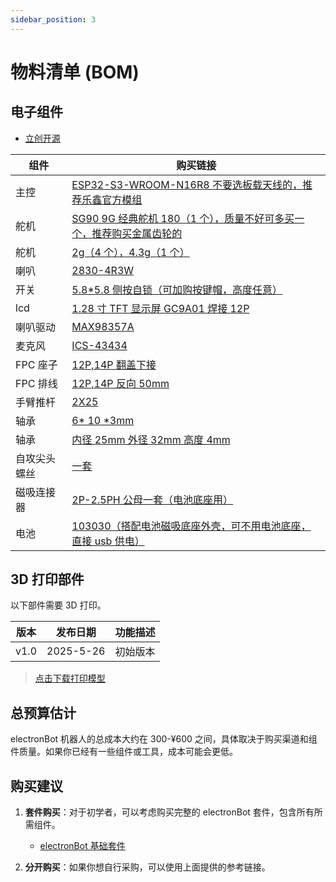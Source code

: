```yaml
---
sidebar_position: 3
---
```


# 物料清单 (BOM)

## 电子组件

- <a href="https://oshwhub.com/txp666/electronbot-ai" target="_blank" title="立创开源">立创开源</a>

| 组件         | 购买链接                                                                                                                                                                                                                                                                                                                                                                                                                                                                                                                                                                                                                                                                                                                                         |
| ------------ | ------------------------------------------------------------------------------------------------------------------------------------------------------------------------------------------------------------------------------------------------------------------------------------------------------------------------------------------------------------------------------------------------------------------------------------------------------------------------------------------------------------------------------------------------------------------------------------------------------------------------------------------------------------------------------------------------------------------------------------------------ |
| 主控         | [ESP32-S3-WROOM-N16R8 不要选板载天线的，推荐乐鑫官方模组](https://item.taobao.com/item.htm?detail_redpacket_pop=true&id=701702373214&ltk2=17460008637506kldpxrrasc99k6tjmo296&ns=1&priceTId=2147836417460008613956532e2d9f&query=esp32s3&spm=a21n57.1.hoverItem.1&utparam=%7B%22aplus_abtest%22%3A%2217412f8a29f11d3d8cf235a792c1f1c1%22%7D&xxc=ad_ztc)                                                                                                                                                                                                                                                                                                                                                                                          |
| 舵机         | [SG90 9G 经典舵机 180（1 个），质量不好可多买一个，推荐购买金属齿轮的](https://item.taobao.com/item.htm?_u=f20q7cgb8555&id=625165836372&pisk=gjyb954K8EYfcLk9fjjrAILaFqM_5gWFBhiTxlp2XxHx1dE4RcJZ_sm6C4Zdmq5GiPN7WzcqkVlZCcaEroJNmoS1ClEKkAPqucUz5zA4uRuazOZ3RjJ4XR-0Zyrp3-5mQdMmIAQF89WU2oDiBxavqwYDycmhQm3xWxDJ8qtV99WUmuiBdjI5L-zA45iJ6dUtMbp-04nxWm3AVYnmXApx6KdJy40-Bdh9M0E-0cYv6jU9wbnEfCdvBqd-yDnZBVUtM4n-rcHtDPHtC4xIfsg0cixbzPhGudqSPdpTF0QiJo1MdmyjcZuQ04_KD8mX-2ExPdptuoZfBuZVlpqrnJaIYrWJhyZ3Ezi8JO_SIzVTWcaRKFk0Tr2nNr5peuHoyXFtNiBYVxgjO0lBbIDb6r2siStGxuHYrW0nM_boV-yE12cWyZEzVqhQ1r7kBqPQ2zGUUUJEIzVTWcaJlgSyL2NTcCtStdiS8gsWsCXOqG2PkOPc9jnocbS5VEFiM0mS8gsWk5cxqmgPVgTYs&spm=a1z09.2.0.0.6f472e8dGGusZP)                       |
| 舵机         | [2g（4 个），4.3g（1 个）](https://item.taobao.com/item.htm?id=811563511267&pisk=gRc3O6b0TvyC6pKTBfNB35lc8Y99RWNSa0C827EyQlr6P9BpR8zrr0c-p4r8Z0moqkeyAWhojqgJRbLQTQ4rDcV-JkE-jUmKP_KBFWCPqDg2A2EJRbqzjDouFeZ84um-zvL9MI3IR7Nz4ndvMWrURCihUJPyz5z4uFUe5vRr37NyD3XOaJO0ND5yOySFQPr_r65FT0PN_yUbayzFaFqarr6PY0oyS5z0-6SzU9PN_yZN4yyU8Orakz4Uzz5eSVr_ryPza0PwSzGkQ_rmafGwX-xrZmN8Qf43KouMh_5lLySYm2-NZ_liI8EVMlfPaf4nWmyetsv80xZLHoow66Vo7zmLXmRVs5ymh4UoxBfU9AksOWh9mgenqky-sRjFLrV3x-lUQILt58kisWheVtgtSky06Ap6v8FnxxZbLdtsqVqK4X2NxhE-HVhUIm-Os0woh4UoxBfE0gSlQtSW0_awyfW5FJz_SoeUZx5Ls-cmmFYGhpwU5yKvSFX5FJz_JnLMStsQLPapD&spm=tbpc.boughtlist.suborder_itemtitle.1.4f012e8djlrLWS)                                                              |
| 喇叭         | [2830-4R3W](https://item.taobao.com/item.htm?id=752330840093&pisk=gKbYO__B-82mUM_vZsroISzeM1PkBufVat5ISdvmfTBRB6hcmhvMfFBFphgg0Ex9WT9loKfDlCt1I9sDhiviWNBPHq0MlO49C6Sz_KAcofd1Vt3Gmsvc2fLVri0Mn-8O19YTKJ43-s52_Fw3KexnNO8BtmMjIdO7PFAOqsimOs527dGoCkj5gfdFVw4X1dNJPCdjhFtj5LgWUCmXCO9XVYOpTFT1Cni7PCOX1jtXGbNJOBdslKTsNQOw1jgfCFNJPCvWCFtfC_GlhRpSGd0OxNFJCT4qhmmcyIKvBVviW97I-39BWLg_dIOxLp1XeVg6nsCY5_C0H25kuwBptt4Sk9CFzTd5dPeJ7TS1CCB78AYVxt7e2tqIP_TyFHs62SafwEpvvQxKsm8Aft790ihaT_TfUMJecuyywZbHXp--F-1lwKtdXt2r5KjdNTKhrY0H7TS1CCBSHguR-wn5NvvpsmN8wcowcQrXaQmEKzB1NQp3MPnZb3PywpV8wcow47RJKSFtbc-za&skuId=5703191947626&spm=tbpc.boughtlist.suborder_itemtitle.1.4f012e8djlrLWS)                                                         |
| 开关         | [5.8\*5.8 侧按自锁（可加购按键帽，高度任意）](https://detail.tmall.com/item.htm?_u=o20q7cgbe1aa&id=631520524805&pisk=gUTLs_TfoADntwTdsBogrooPMulMJcAe_pRbrTX3Vdp9eIFHxgXlVap2HgaoYwjRyd6M-9AhR_sWEKthdHXuyUpwpy4lRL0RFI-Za9fH-7CWfpUkxBXHX7QeSH4lKv7JNKb-nx0moBRFaaMmn8fYbs_fgTZ7ETw_fafJjBZ3GBRFzTNgFmx6T8ezpPPCNTGO5_CbOasCPRa1Q_fCFL6CfR1Aga_WFMss5_fAFyaQRfE1N_ECNa1Cf11FNk_5PL6s6_W1Oa_SaUDRCW6uyngEpOOufSzblFCdvTUlBzL2JrjOh8W_yzBdVMEHOOU7PFKMvEZ1dmPGUwXeO6pruy7C2nRlwp3LRLd27dC6h4UcdCRDmM8IuuSAROSJRZFSRCQdpiTpLWaHhCdWmGLiGq7dR9tl8QVxKCLpKB89Z7Z1JwxODeQjuJ6kjILRwUkrWKd27dC6h4HC4uLDknS4ntCuAfhT4uSC_j4RHz2mWLO16tcKyurPbf5OnfhT4uSZ_1Bm9bEz4GlN.&spm=a1z09.2.0.0.18762e8dduCKjA)                                                   |
| lcd          | [1.28 寸 TFT 显示屏 GC9A01 焊接 12P](https://item.taobao.com/item.htm?spm=tbpc.boughtlist.suborder_itemtitle.1.33232e8d7RXraJ&id=784228754299&pisk=gOyg_dtoQ5l_3TbK9JM1avPMGjCLXAMb3rpxkx3VT2uCcCdOfjo4mr2Y6ouxnr40oVhV5Ae0-uZAf-IsQtm4yyDYXV3Y-i4TcKQ1GAp2oPZP5l3Af-0q-PzmGGgxuq4Y05IdeTE_fxMquaBRe2W-qyzMgfoN02om2MnNA5W4axMVyZAp3f6ohPJ20eR2TDuImdoqgrkeLmmZ3cRZ7M0Em0O27rzVxDombIRw_c8UY03e7EuqgX-E40vq0CRNxkuI0xu4ujS3Ybtw3424dJ7KZq0LO4HTKccizkfWELupef3zL2JVzJmGP4rZ-KJqWlqG3kqOSLZKC84o2PBeIzq7dymUztbnhyN4um4FFEH_wPwStPCyLkkI8bPqtGWaxA0iZDhkDCMggPwm15xfVkkaR7gS_6_IxRe-i4GH8NrLxVluiPQB3VFuYyc8pep-hyN4um4eSgSkTQ8fzKiFDJRXGfoIx4hZn7JtKb2urMjHN1GZAcQRxMAXGfoIXaIhxQTs_DiOy)                                                        |
| 喇叭驱动     | [MAX98357A](https://item.taobao.com/item.htm?abbucket=4&detail_redpacket_pop=true&id=730855604974&ltk2=1748254927710s5v9cgq4kida6ug0k81jlo&ns=1&priceTId=2147818617482549239005411e13e5&query=MAX98357&skuId=5062624732129&spm=a21n57.1.hoverItem.5&utparam=%7B%22aplus_abtest%22%3A%22ac33c5be49e475c29f65023c02e3348b%22%7D&xxc=taobaoSearch)                                                                                                                                                                                                                                                                                                                                                                                                  |
| 麦克风       | [ICS-43434](https://item.taobao.com/item.htm?_u=n20q7cgbedb3&id=848056175411&pisk=gWL0_FNhunSfppHR2U_jxdm4TVnRhZ_67dUOBNBZ4TWS1oExGG5wsdY9DCWOSdvMItIZhZLMEBOtGFhfuVfwpLb9MtB9Efvv1PHjfZUaIKOEhIBtGFXNEKJGfj6OQOv9_nh-J2dXGN_NQv3KJGDS4Rv0boSZ_g5FibCqNnuwYN_ZpAVfhHjh5KJMrhra4_W5s1r47d7ya1fc7s5a7bXPs6Za3dJZZ75CtRzN3srzaT147R7Ngu7PT64NgiJwabfGTNWwQilkabSz79YwPUkWgi4tEF0DRsjcLIW2MILrvirXiTvWeU5DZ_R4fPzwrsjD5s8kLdjvbBsBkC0gPZdH4a5pGq4l8I5HHTpE8zbywQJOA3M_JZpkSMYR05r2ZFXcYESusXOhl1JNj3M3JsbvqMYDcfwygpBDYZOTtxdlx3jCagPg0ZKp9Fseuq2CeM1MHTpE8zbPbgJ44kPhvP1r6Ur_fi55Z9BnKdYfrMYHKbcuAmsVNsHKZbq_fi55MvhoZkwf0_1xp&spm=a1z09.2.0.0.5f092e8dFCIIxc)                                                                                      |
| FPC 座子     | [12P,14P 翻盖下接](https://detail.tmall.com/item.htm?id=626563665786&pisk=gHGYOJGQt3xc8JlYrqJljERUkV8l6L0qzmuCslqcC0n-X2QmnRqgC5nEvR1M3S2T60Zoio00GPwsjDM0cxqG6fnrDsfgGcATf2ky7o4miNUsFmCinqqmeNFqZxfgmnPt5DV9xHAHtqu475tHxW2hPcPQ-l61j-O5F54tEq6cRqu4_l_lfpDSuNUEefRb5lT8NPUFc5wbC_a74PXbfcZbFgaL85Nsf-6WNPab5ZwblaT8JPX1hPZfFTa38G6sf5T8NPq7f5wjf4MsShE5llftKfL8f0Y2HGsswreYX14A6AG1t8qCoufO6oKbhkO3211swr3oA-OA9dqILo23A0OlM537WmqoAB18NJHESPnvMsNmFYl4ibxdj-nTcRc8ei6bJSEYdjwWtU0zCYh8ijtNL408cJFoEL-0ISnxLkyXU3otyomsM8svqlDnrjw-A3f-bRHESPnvMsiC4zhn9Tg5xkUGhULRQOybzKazr9SHwcg7ykYv6OWaUUz8xULRQOyyzzEHkFBNQ88P.&spm=tbpc.boughtlist.suborder_itemtitle.1.4f012e8djlrLWS&skuId=4446042241249)                                             |
| FPC 排线     | [12P,14P 反向 50mm](https://detail.tmall.com/item.htm?id=626935294271&pisk=gL8Y_OYC-YDc5C8AZIouIjuFMCluX0A2aKRQSOX0fLpJBBFDmGXGfNpepGai0ZjOWL6kotAcl1s6IptchnXgWFpyHr4Gld0OCB-r_tfDo5C6VKUMmIXD25Q2rn4Gnx791pbtKv0n-IRV_NMnKwj3Nd7CtOa_It_5VNf9qIZ0OIRV7ONuCDxWg5Ce2PV11OGRP1CUhNsffz15U1qfCd6fV81dTN_6CiZSP11f1SsfG7GR91q_Gt1fV41Fs-1XCNGRNT515s915brIBTNfIPKHWbB6EruUQR8RMiBTSsU95FzhX9_fFPMQcssYmI685PTJqnLQVtiUZO7c3I1vQ2zVlGKes1pxkr99TUJRNpgT-tOytHj2l2rNvZ6PXE_L1qORktIBkKPbopOJ1HjJrXgFkZ6XjZRg9xAJkKA2yCV_VZQD2MLAR2yfI3ApW1LZQ4ppTUJRNpgthguJ-eEWNJXdsoG-wlrNc_ofa_qUK4p6N_BnMVEabglPw9c-wlrN4b5RKjhTblSra&skuId=5766857297407&spm=tbpc.boughtlist.suborder_itemtitle.1.4f012e8djlrLWS)                                                |
| 手臂推杆     | [2X25](https://detail.tmall.com/item.htm?id=21799887877&pisk=gFbbs46pLxDbs5Lt1nVrPOOgyZT1H7zUWfOOt13q6ELvfVCVdCuwboAs5L1LiKrgmOs5BTx2Hd-w5C6eEsuaisP_51CpHFS23CBPCTmV3NJNUP1hdnuV6Nlcq95KuZrD7VTDSFeULyzFwsYMWpREWUMmyIAY7qKv6EY-LKG4vyzFi_G2MW588NRR6QRjXVB9D3HJiLdxWFpYN3de6F3vXqn-eLvJWIdtDLhJ1IOxDVB92UdpGjHtWqh-eBpJBFLOB_FW_LptCcGB1o9cGSuRk6CinqN9EV3OPIt84g9JtpNwOn6OGLwdGadjKpCvFV393s1bW_14h2fyow6BTtz-l91hrTORpPwWSTjOBC68-A8cYtbHVtrKy_LkeHI9VSUANE9XAQ-I_mYfXtb6miGgt_LAEMvHDu2kNZ7efpxSe-CPNKKCftyoWKSCwTtFzYueSTjOBC6-hgyx8p_EVcGWxVOWL7NSjcVWL7uuHPS0vndkG3P7NxIMDQAWL7NSHGxvZI9zN7MAj&spm=tbpc.boughtlist.suborder_itemtitle.1.4f012e8djlrLWS)                                                                                  |
| 轴承         | [6* 10 *3mm](https://item.taobao.com/item.htm?id=626925470285&pisk=garT_7qSq6ficAEtKR7HiOSrB-W3Gw2aL5yWmjcMlWFLM8pgSqcmlmFzwqtc7c0xDWG3jf2ifxgbi7ai1PcDDoFU6hxmfSjxG8zF3fDgjKHbR5K0SRcgJKnaxPxms1oYh7mAZ_jlqRyZ3m1lZ00kdSoSEhT6ifiBdmDY-RTMFRyZ0j9HGa4QQKHzh7pjhj6KAxHyGmgsGJTITxYsGSGsRBM-UmibGVTCAxMshdgsCp6KexYXCqMsdBMqnIT_Gm6LdXkjcANjcAalMX9sinUuD9hbtI7ovDrKBVh7paRB9ZcpZfysXnKx6QgsNgcpcnZKBJVS5GKRobars4c7OMxtDJMYsXV5VHnIyzymH5I9fc4Q8logx_dmWShsok3p1FM-Xf37f2slKJubJkngfs8zKJhsyD4h810mX5UraV_FTSeKsSZtRCCniz23f2F5tHFqkzymH5I9f7sPeuqJRJOowxY1p9L2uVMF5vkHzQjLGJMKZOIvuEuFLvhlp9L2u2WEpbXOHE8q895..&spm=tbpc.boughtlist.suborder_itemtitle.1.4f012e8djlrLWS)                                                                        |
| 轴承         | [内径 25mm 外径 32mm 高度 4mm](https://item.taobao.com/item.htm?id=550670695721&pisk=gtKb_cAdTSVjDLITCZDzVC6i2ns1WYoEXR69KdE4BiIA5lp2OOrN7qX_f_9KnsuioCTW6QbVM17NfOOFZKrZnKksfdpdMG8VgOdy1Q42gh5wac9HOZr2BhyDrBJL0nucblscjGhETDoeeKjGX6WUXgN0ytWnblCO6ij8TswqJDoenLwVHvJ-YhWJBxW4WldOkaFRn_BYXGBtFaBFBGEAWoU8w_fRXtBTk_eRCt6YkldT2uBGLSCOBrE8wO61XldOXY9RZOsO6AU3dOgfiKM42nppIx0ZM_qTX36fy4-AwBpiQsQb1K5uXX3OHZa2H_ZTX3TylHURM22Psi5DHtOixojA5evNCIibDC9HqQ6J9cZFMLve8ZxxxPbCD_b6DMwtDLsfGwKXi-E29L998atrpDjfDsLNmdyIgLtXgKxWQRURci85RnsKxSCwzpt1ChciVB9HqQ6J9cGA4rEFOHz758_3fT1EFYagSY1EUucxbE0dkTXfzYM7MFbAET1EFYNvSZBlh_kSFSLG.&spm=tbpc.boughtlist.suborder_itemtitle.1.4f012e8djlrLWS)                                                      |
| 自攻尖头螺丝 | [一套](https://item.taobao.com/item.htm?id=571154046536&pisk=gT3__UD8UOX15azAGlAFRxNDJVabMB8yksNxZjQNMPUTcZhZFS740hVflJGJsR-DjxiIHvqaB-r4lSMzKf72sfRXljh8BroaQSHEhvjZQqyqLEGoFl7ZMq5ixYlR7V-guZagorpyUU8r9f40k8PPky6GpSFvuNETMP4dUR1w2U8rsX1a6QlpzqPLk7NNDZHYXkBLsJFTHZF9OkFzMrQTDNIdpJ2Lk5FAXJCLG5NOXZHAJ9F4GGQYk-IdJSFzk-HYkBGLKSaYHAaRNSt_IfONJVh-ispvHJbAk2N_vHyYpSewgJr_jfwBefgL1T2-6J_AkRls1EhI_d_oTP0SF7kwJNMSZ2DQ9YLXdrDnDxFjpUX4S0kirkMw2whL-JE-DkO9WXa_CuNUVsSg5mHillm1iQcLWvmuElKHKWgZzowuA9ptTXwTVmMwKZeZVXHQ42WFzrDnDxFjpOsyDaySzMsfOubbO8RBOijDO8RF-dLqj3ETt5ZeOB6tmlF3O8RBOOn0XWV_LBOCBmf..&spm=tbpc.boughtlist.suborder_itemtitle.1.4f012e8djlrLWS)                                                                              |
| 磁吸连接器   | [2P-2.5PH 公母一套（电池底座用）](https://detail.tmall.com/item.htm?id=826579384255&pisk=g6LQshvA3J2QJ178NMca5L1oWe_SNfuqy71JiQUUwwQdVzdeh_zP4Df7POOxt9ooxLt6edjFpTSPP_9VIBzrtBlSPQdApa-FL_pwFdqeLUWyQ4ODhMzewUPHjKRY8eohzz_hraHq3qu26Bblyt54yNw3Xs5SzkBLywbT39NEDqu2tCNF9jRtuU59FnCQ2zpRvGeOtOedwypRXPClByC8J_et1OXO9uEdp5IOT_ZLeLURXlCViWULyTITWsWOeaCJeCh1aOB-CIPfND6HOXz9JIdoMzzPIzUJ56stbK69WhGPZM92OOMAcFCQntddCzURLBOIyCOEdrAN-E9fgpuTRKODSd19H4M1rdxJe_9to87H0pYcfpoYWCQGBiKRfX3p1w6Cc1SbakbB2pY5xHNoiCQpInXcvcDG1e8VVtj_Bvdw19IXVpkgy9-X6ds27RzVrdxJe_9TdgRTutT4fuN1mz113fG_quc13fzip4-nDMCGOGls1JKlv1f13fG_p3jds66Z1fwpq&spm=tbpc.boughtlist.suborder_itemtitle.1.4f012e8djlrLWS&skuId=5718251099472)                                  |
| 电池         | [103030（搭配电池磁吸底座外壳，可不用电池底座，直接 usb 供电）](https://item.taobao.com/item.htm?id=784361648217&pisk=gJKTO0x5qXcgTFtOKdu3iAoPBKkhD2vwLCJ7msfglBdpMLeMSZfclidywZZm7GbADB1Hj1vGft_XiQTG1Ff0Dnde6lqcfImAGL8E31XMj-BXRCEDSdfMJ-IwxFqcsfSvhQjxZbmoqdJN3iGoZgbudIS5e5ZbisNCAiXv-dagFdJN0sw3G4YBQ-ByRco1hsMdAtBz1i_1CysCTt41GI11RW6RUisXGNaIAt61hR_1CJMdFOZbft__R96NnON6GiMdOOfCGi_6GpGz0jCQCsqvrnHdGBVSUr4DvOQOMof7DI-gqNf7g1ZYD1pGWPv19oZXveY9Vy1szJfVj1J1BIozbG_vzKXv6cE6ML-e99OSDuf6LLYl7hizuaI1TZK12-i6pGCOPhdaClAWpKTlJHDS4GI11Ejwn8hMphdMQHp0hysOjeQJXgiz1sYHenBv0jopwL-e99OSDfsPe3x8RpNlwt4spvU4uN6E59W3z7mpGp6dZAnYur7EL9CopvU4uwkFp_DtHrzV8v5..&skuId=5358159601484&spm=tbpc.boughtlist.suborder_itemtitle.1.4f012e8djlrLWS) |

## 3D 打印部件

以下部件需要 3D 打印。

| 版本 | 发布日期  | 功能描述 |
| ---- | --------- | -------- |
| v1.0 | 2025-5-26 | 初始版本 |

> [点击下载打印模型](https://makerworld.com.cn/zh/models/1261303-electronbot-ai)

## 总预算估计

electronBot 机器人的总成本大约在 300-¥600 之间，具体取决于购买渠道和组件质量。如果你已经有一些组件或工具，成本可能会更低。

## 购买建议

1. **套件购买**：对于初学者，可以考虑购买完整的 electronBot 套件，包含所有所需组件。

   - [electronBot 基础套件](https://mall.bilibili.com/neul-next/detailuniversal/detail.html?isMerchant=1&page=detailuniversal_detail&saleType=0&itemsId=12340590&loadingShow=1&noTitleBar=1&msource=merchant_share)

2. **分开购买**：如果你想自行采购，可以使用上面提供的参考链接。
